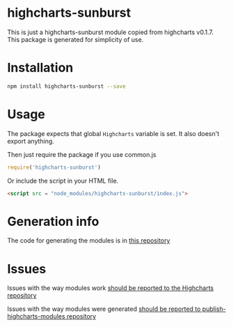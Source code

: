 # highcharts-sunburst
This is just a highcharts-sunburst module copied from highcharts v0.1.7.
This package is generated for simplicity of use.

# Installation
```bash
npm install highcharts-sunburst --save
```
# Usage
The package expects that global `Highcharts` variable is set.
It also doesn't export anything.

Then just require the package if you use common.js
```javascript
require('highcharts-sunburst')
```

Or include the script in your HTML file.
```html
<script src = "node_modules/highcharts-sunburst/index.js">
```

# Generation info
The code for generating the modules is in [this repository](https://github.com/kirjs/publish-highcharts-modules)

# Issues

Issues with the way modules work [should be reported to the Highcharts repository](https://github.com/highslide-software/highcharts.com/issues)

Issues with the way modules were generated [should be reported to publish-highcharts-modules repository](https://github.com/kirjs/publish-highcharts-modules)



